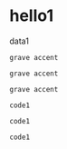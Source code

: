 # hello1
data1

```grave accent```

```grave accent```

 `grave accent`

```
code1
```

``
code1
``

`
code1
`
